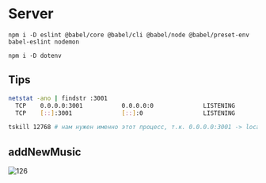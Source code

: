 # Server

`npm i -D eslint @babel/core @babel/cli @babel/node @babel/preset-env babel-eslint nodemon`

`npm i -D dotenv`

## Tips

```bash
netstat -ano | findstr :3001
  TCP    0.0.0.0:3001           0.0.0.0:0              LISTENING       12768
  TCP    [::]:3001              [::]:0                 LISTENING       12768

tskill 12768 # нам нужен именно этот процесс, т.к. 0.0.0.0:3001 -> localhost:3001, или taskkill 12768
```

## addNewMusic

![126](https://user-images.githubusercontent.com/24504648/75629598-5dad2e80-5bf4-11ea-8b26-82fa8512796a.png)
